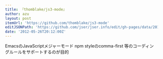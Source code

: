 ```yaml
---
title: 『thomblake/js3-mode』
author: azu
layout: post
itemUrl: 'https://github.com/thomblake/js3-mode'
editJSONPath: 'https://github.com/jser/jser.info/edit/gh-pages/data/2012/05/index.json'
date: '2012-05-26T20:12:00Z'
---
```

EmacsのJavaScriptメジャーモード
npm styleのcomma-first 等のコーディングルールをサポートするのが目的
